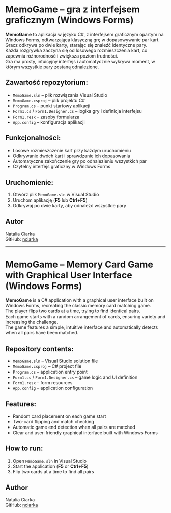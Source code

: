 # MemoGame – gra z interfejsem graficznym (Windows Forms)

**MemoGame** to aplikacja w języku C#, z interfejsem graficznym opartym na Windows Forms, odtwarzająca klasyczną grę w dopasowywanie par kart.  
Gracz odkrywa po dwie karty, starając się znaleźć identyczne pary.  
Każda rozgrywka zaczyna się od losowego rozmieszczenia kart, co zapewnia różnorodność i zwiększa poziom trudności.  
Gra ma prosty, intuicyjny interfejs i automatycznie wykrywa moment, w którym wszystkie pary zostaną odnalezione.

## Zawartość repozytorium:
- `MemoGame.sln` – plik rozwiązania Visual Studio
- `MemoGame.csproj` – plik projektu C#
- `Program.cs` – punkt startowy aplikacji
- `Form1.cs` / `Form1.Designer.cs` – logika gry i definicja interfejsu
- `Form1.resx` – zasoby formularza
- `App.config` – konfiguracja aplikacji

## Funkcjonalności:
- Losowe rozmieszczenie kart przy każdym uruchomieniu
- Odkrywanie dwóch kart i sprawdzanie ich dopasowania
- Automatyczne zakończenie gry po odnalezieniu wszystkich par
- Czytelny interfejs graficzny w Windows Forms

## Uruchomienie:
1. Otwórz plik `MemoGame.sln` w Visual Studio  
2. Uruchom aplikację (**F5** lub **Ctrl+F5**)  
3. Odkrywaj po dwie karty, aby odnaleźć wszystkie pary

## Autor
Natalia Ciarka  
GitHub: [nciarka](https://github.com/nciarka)

---

# MemoGame – Memory Card Game with Graphical User Interface (Windows Forms)

**MemoGame** is a C# application with a graphical user interface built on Windows Forms, recreating the classic memory card matching game.  
The player flips two cards at a time, trying to find identical pairs.  
Each game starts with a random arrangement of cards, ensuring variety and increasing the challenge.  
The game features a simple, intuitive interface and automatically detects when all pairs have been matched.

## Repository contents:
- `MemoGame.sln` – Visual Studio solution file
- `MemoGame.csproj` – C# project file
- `Program.cs` – application entry point
- `Form1.cs` / `Form1.Designer.cs` – game logic and UI definition
- `Form1.resx` – form resources
- `App.config` – application configuration

## Features:
- Random card placement on each game start
- Two-card flipping and match checking
- Automatic game end detection when all pairs are matched
- Clear and user-friendly graphical interface built with Windows Forms

## How to run:
1. Open `MemoGame.sln` in Visual Studio  
2. Start the application (**F5** or **Ctrl+F5**)  
3. Flip two cards at a time to find all pairs

## Author
Natalia Ciarka  
GitHub: [nciarka](https://github.com/nciarka)
